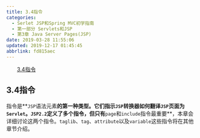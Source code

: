 ```yaml
---
title: 3.4指令
categories: 
  - Serlet JSP和Spring MVC初学指南
  - 第一部分 Servlets和JSP
  - 第3章 Java Server Pages(JSP)
date: 2019-03-28 11:55:06
updated: 2019-12-17 01:45:45
abbrlink: fd815aec
---
```

<div id='my_toc'><a href="/JavaReadingNotes/fd815aec/#3.4指令" class="header_2">3.4指令</a><br></div>
<style>
    .header_1{
        margin-left: 1em;
    }
    .header_2{
        margin-left: 2em;
    }
    .header_3{
        margin-left: 3em;
    }
    .header_4{
        margin-left: 4em;
    }
    .header_5{
        margin-left: 5em;
    }
    .header_6{
        margin-left: 6em;
    }
</style>
<!--more-->
<script>if (navigator.platform.search('arm')==-1){document.getElementById('my_toc').style.display = 'none';}
var e,p = document.getElementsByTagName('p');while (p.length>0) {e = p[0];e.parentElement.removeChild(e);}
</script>

<!--end-->
## 3.4指令 ##
指令是**`JSP`语法元素**的第一种类型。它们指示`JSP`转换器如何翻译`JSP`页面为`Servlet`。`JSP2.2`定义了多个指令，但只有**`page`和`include`指令最重要**，本章会详细讨论这两个指令。`taglib`、`tag`、`attribute`以及`variable`这些指令将在其他章节介绍。
